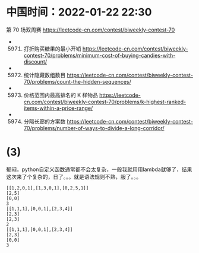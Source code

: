 
# 中国时间：2022-01-22 22:30

第 70 场双周赛 https://leetcode-cn.com/contest/biweekly-contest-70
- 5971. 打折购买糖果的最小开销 https://leetcode-cn.com/contest/biweekly-contest-70/problems/minimum-cost-of-buying-candies-with-discount/
- 5972. 统计隐藏数组数目 https://leetcode-cn.com/contest/biweekly-contest-70/problems/count-the-hidden-sequences/
- 5973. 价格范围内最高排名的 K 样物品 https://leetcode-cn.com/contest/biweekly-contest-70/problems/k-highest-ranked-items-within-a-price-range/
- 5974. 分隔长廊的方案数 https://leetcode-cn.com/contest/biweekly-contest-70/problems/number-of-ways-to-divide-a-long-corridor/

# (3)

郁闷，python自定义函数通常都不会太复杂，一般我就用用lambda就够了，结果这次来了个复杂的，日了。。。就是语法规则不熟，服了。。。

```
[[1,2,0,1],[1,3,0,1],[0,2,5,1]]
[2,5]
[0,0]
3
[[1,1,1],[0,0,1],[2,3,4]]
[2,3]
[2,3]
2
[[1,1,1],[0,0,1],[2,3,4]]
[2,3]
[0,0]
3
```
